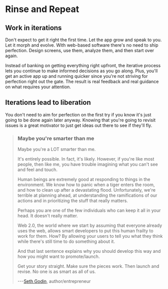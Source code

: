 Rinse and Repeat
================

Work in iterations
------------------

Don\'t expect to get it right the first time. Let the app grow and speak
to you. Let it morph and evolve. With web-based software there\'s no
need to ship perfection. Design screens, use them, analyze them, and
then start over again.

Instead of banking on getting everything right upfront, the iterative
process lets you continue to make informed decisions as you go along.
Plus, you\'ll get an active app up and running quicker since you\'re not
striving for perfection right out the gate. The result is real feedback
and real guidance on what requires your attention.

Iterations lead to liberation
-----------------------------

You don\'t need to aim for perfection on the first try if you know it\'s
just going to be done again later anyway. Knowing that you\'re going to
revisit issues is a great motivator to just get ideas out there to see
if they\'ll fly.

> ### Maybe you\'re smarter than me
> 
> Maybe you\'re a LOT smarter than me.
> 
> It\'s entirely possible. In fact, it\'s likely. However, if you\'re like
> most people, then like me, you have trouble imagining what you can\'t
> see and feel and touch.
> 
> Human beings are extremely good at responding to things in the
> environment. We know how to panic when a tiger enters the room, and how
> to clean up after a devastating flood. Unfortunately, we\'re terrible at
> planning ahead, at understanding the ramifications of our actions and in
> prioritizing the stuff that really matters.
> 
> Perhaps you are one of the few individuals who can keep it all in your
> head. It doesn\'t really matter.
> 
> Web 2.0, the world where we start by assuming that everyone already uses
> the web, allows smart developers to put this human frailty to work for
> them. How? By allowing your users to tell you what they think while
> there\'s still time to do something about it.
> 
> And that last sentence explains why you should develop this way and how
> you might want to promote/launch.
> 
> Get your story straight. Make sure the pieces work. Then launch and
> revise. No one is as smart as all of us.
> 
> ---[Seth Godin](http://sethgodin.typepad.com/), author/entrepreneur
